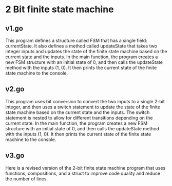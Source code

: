 # 2 Bit finite state machine

## v1.go

This program defines a structure called FSM that has a single field: currentState. It also defines a method called updateState that takes two integer inputs and updates the state of the finite state machine based on the current state and the inputs.
In the main function, the program creates a new FSM structure with an initial state of 0, and then calls the updateState method with the inputs (1, 0). It then prints the current state of the finite state machine to the console.

## v2.go

This program uses bit conversion to convert the two inputs to a single 2-bit integer, and then uses a switch statement to update the state of the finite state machine based on the current state and the inputs. The switch statement is nested to allow for different transitions depending on the current state.
In the main function, the program creates a new FSM structure with an initial state of 0, and then calls the updateState method with the inputs (1, 0). It then prints the current state of the finite state machine to the console.

## v3.go

Here is a revised version of the 2-bit finite state machine program that uses functions, compositions, and a struct to improve code quality and reduce the number of lines.


